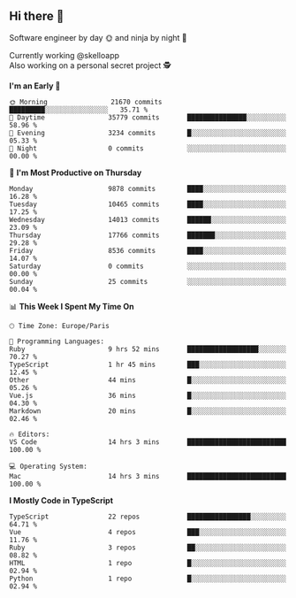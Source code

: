 ## Hi there 👋

Software engineer by day 🌞 and ninja by night 🌝

Currently working @skelloapp <br>
Also working on a personal secret project 🕵️

<!--START_SECTION:waka-->
**I'm an Early 🐤** 

```text
🌞 Morning                21670 commits       █████████░░░░░░░░░░░░░░░░   35.71 % 
🌆 Daytime                35779 commits       ███████████████░░░░░░░░░░   58.96 % 
🌃 Evening                3234 commits        █░░░░░░░░░░░░░░░░░░░░░░░░   05.33 % 
🌙 Night                  0 commits           ░░░░░░░░░░░░░░░░░░░░░░░░░   00.00 % 
```
📅 **I'm Most Productive on Thursday** 

```text
Monday                   9878 commits        ████░░░░░░░░░░░░░░░░░░░░░   16.28 % 
Tuesday                  10465 commits       ████░░░░░░░░░░░░░░░░░░░░░   17.25 % 
Wednesday                14013 commits       ██████░░░░░░░░░░░░░░░░░░░   23.09 % 
Thursday                 17766 commits       ███████░░░░░░░░░░░░░░░░░░   29.28 % 
Friday                   8536 commits        ████░░░░░░░░░░░░░░░░░░░░░   14.07 % 
Saturday                 0 commits           ░░░░░░░░░░░░░░░░░░░░░░░░░   00.00 % 
Sunday                   25 commits          ░░░░░░░░░░░░░░░░░░░░░░░░░   00.04 % 
```


📊 **This Week I Spent My Time On** 

```text
🕑︎ Time Zone: Europe/Paris

💬 Programming Languages: 
Ruby                     9 hrs 52 mins       ██████████████████░░░░░░░   70.27 % 
TypeScript               1 hr 45 mins        ███░░░░░░░░░░░░░░░░░░░░░░   12.45 % 
Other                    44 mins             █░░░░░░░░░░░░░░░░░░░░░░░░   05.26 % 
Vue.js                   36 mins             █░░░░░░░░░░░░░░░░░░░░░░░░   04.30 % 
Markdown                 20 mins             █░░░░░░░░░░░░░░░░░░░░░░░░   02.46 % 

🔥 Editors: 
VS Code                  14 hrs 3 mins       █████████████████████████   100.00 % 

💻 Operating System: 
Mac                      14 hrs 3 mins       █████████████████████████   100.00 % 
```

**I Mostly Code in TypeScript** 

```text
TypeScript               22 repos            ████████████████░░░░░░░░░   64.71 % 
Vue                      4 repos             ███░░░░░░░░░░░░░░░░░░░░░░   11.76 % 
Ruby                     3 repos             ██░░░░░░░░░░░░░░░░░░░░░░░   08.82 % 
HTML                     1 repo              █░░░░░░░░░░░░░░░░░░░░░░░░   02.94 % 
Python                   1 repo              █░░░░░░░░░░░░░░░░░░░░░░░░   02.94 % 
```




<!--END_SECTION:waka-->

<!--
**antoinelncl/antoinelncl** is a ✨ _special_ ✨ repository because its `README.md` (this file) appears on your GitHub profile.

Here are some ideas to get you started:

- 🔭 I’m currently working on ...
- 🌱 I’m currently learning ...
- 👯 I’m looking to collaborate on ...
- 🤔 I’m looking for help with ...
- 💬 Ask me about ...
- 📫 How to reach me: ...
- 😄 Pronouns: ...
- ⚡ Fun fact: ...
-->
